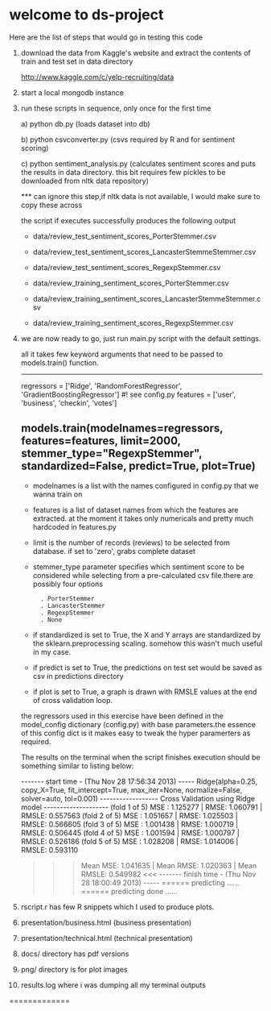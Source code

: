 welcome to ds-project
==========
Here are the list of steps that would go in testing this code

1) download the data from Kaggle's website
   and extract the contents of train and
   test set in data directory
   
   http://www.kaggle.com/c/yelp-recruiting/data

2) start a local mongodb instance

3) run these scripts in sequence, only once for the first time

   a) python db.py
      (loads dataset into db)

   b) python csvconverter.py
      (csvs required by R and for sentiment scoring)
   
   c) python sentiment_analysis.py
      (calculates sentiment scores and puts the results in data directory.
      this bit requires few pickles to be downloaded from nltk data
      repository)
      
      *** can ignore this step,if nltk data is not available, I would make sure to copy these across

      the script if executes successfully produces the following output      
      - data/review_test_sentiment_scores_PorterStemmer.csv
      - data/review_test_sentiment_scores_LancasterStemmeStemmer.csv
      - data/review_test_sentiment_scores_RegexpStemmer.csv
      
      - data/review_training_sentiment_scores_PorterStemmer.csv
      - data/review_training_sentiment_scores_LancasterStemmeStemmer.csv
      - data/review_training_sentiment_scores_RegexpStemmer.csv
      
      
4) we are now ready to go, just run main.py script with the default settings.

   all it takes few keyword arguments that need to be passed to models.train() function.
     
     -----------------------------------------------------
     regressors = ['Ridge', 'RandomForestRegressor', 'GradientBoostingRegressor'] #! see config.py 
     features = ['user', 'business', 'checkin', 'votes']

     models.train(modelnames=regressors, features=features, limit=2000, stemmer_type="RegexpStemmer",
                 standardized=False, predict=True, plot=True)
     ------------------------------------------------------

    - modelnames is a list with the names configured in
       config.py that we wanna train on

    - features is a list of dataset names from which
       the features are extracted. at the moment it takes
       only numericals and pretty much hardcoded in features.py

    - limit is the number of records (reviews) to be selected
       from database. if set to 'zero', grabs complete dataset 

    - stemmer_type parameter specifies which sentiment score to
       be considered while selecting from a pre-calculated csv
       file.there are possibly four options
       
            . PorterStemmer
            . LancasterStemmer
            . RegexpStemmer
            . None
                
    - if standardized is set to True, the X and Y arrays are standardized 
      by the sklearn.preprocessing scaling. somehow this wasn't much useful
      in my case.
      
    - if predict is set to True, the predictions on test set
       would be saved as csv in predictions directory

    - if plot is set to True, a graph is drawn with RMSLE
      values at the end of cross validation loop.
                      
    the regressors used in this exercise have been defined in the model_config
    dictionary (config.py) with base parameters.the essence of this config dict is it
    makes easy to tweak the hyper paramerters as required.

    The results on the terminal when the script finishes execution
    should be something similar to listing below:
    
    ------- start time - (Thu Nov 28 17:56:34 2013) -----
    Ridge(alpha=0.25, copy_X=True, fit_intercept=True, max_iter=None,
    normalize=False, solver=auto, tol=0.001)
    ------------------ Cross Validation using Ridge model --------------------
    (fold 1 of 5) MSE : 1.125277 | RMSE: 1.060791 | RMSLE: 0.557563
    (fold 2 of 5) MSE : 1.051657 | RMSE: 1.025503 | RMSLE: 0.566605
    (fold 3 of 5) MSE : 1.001438 | RMSE: 1.000719 | RMSLE: 0.506445
    (fold 4 of 5) MSE : 1.001594 | RMSE: 1.000797 | RMSLE: 0.526186
    (fold 5 of 5) MSE : 1.028208 | RMSE: 1.014006 | RMSLE: 0.593110
    >>> Mean MSE: 1.041635 | Mean RMSE: 1.020363 | Mean RMSLE: 0.549982 <<<
    ------- finish time - (Thu Nov 28 18:00:49 2013) -----
    ====== predicting ......
    ====== predicting done ......

5) rscript.r has few R snippets which I used to produce plots.

6) presentation/business.html (business presentation)

7) presentation/technical.html (technical presentation)

8) docs/ directory has pdf versions

9) png/ directory is for plot images

10) results.log where i was dumping all my terminal outputs

=============
